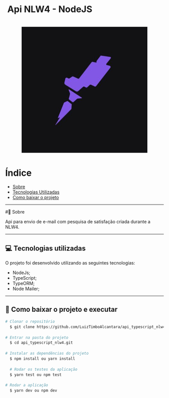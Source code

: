  <h1 align="Left">  
  <img src="">
  <Strong>Api NLW4 - NodeJS</Strong>
 </h1>

<h1 align="center">
  <img src=".\public\rocketseat.jpg" />
<h1>

# Índice

- [Sobre](#-sobre)
- [Tecnologias Utilizadas](#-tecnologias-utilizadas)
- [Como baixar o projeto](#-como-baixar-o-projeto)

---

#🧱 Sobre

Api para envio de e-mail com pesquisa de satisfação criada durante a NLW4.

---

## 💻 Tecnologias utilizadas

O projeto foi desenvolvido utilizando as seguintes tecnologias:

- NodeJs;
- TypeScript;
- TypeORM;
- Node Mailer;

---

## 📁 Como baixar o projeto e executar

```bash
# Clonar o repositório
  $ git clone https://github.com/LuizTimboAlcantara/api_typescript_nlw4.git

# Entrar na pasta do projeto
  $ cd api_typescript_nlw4.git

# Instalar as dependências do projeto
  $ npm install ou yarn install

  # Rodar os testes da aplicação
  $ yarn test ou npm test

# Rodar a aplicação
  $ yarn dev ou npm dev

```
